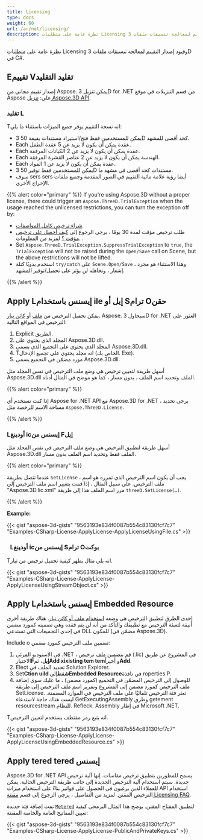 ```yaml
---
title: Licensing
type: docs
weight: 60
url: /ar/net/licensing/
description: نظرة عامة على متطلبات Licensing وقيود إصدار التقييم لمعالجة تنسيقات ملفات 3D في C#.
---
```

نظرة عامة على متطلبات Licensing وقيود إصدار التقييم لمعالجة تنسيقات ملفات 3D في C#.

##  **Eتقييم Vتقليد التقليد**
إصدار تقييم مجاني من Aspose. يمكن تنزيل 3D for .NET من قسم التنزيلات في موقع Aspose على: [تنزيل Aspose.3D API](https://www.nuget.org/packages/Aspose.3D).
###  **تقليد L**
Tانه نسخة التقييم يوفر جميع الميزات باستثناء ما يلي:

- يمكن للمستخدمين فقط فتح/استيراد مستندات بقيمة 50 3D كحد أقصى للمشهد.
- Each عقدة يمكن أن يكون لا يزيد عن 5 عقدة الطفل.
- Each عقدة يمكن أن يكون لا يزيد عن 2 الكيانات المرفقة.
- Each الهندسة يمكن أن يكون لا يزيد عن 2 عناصر القشرة المرفقة.
- Each عقدة يمكن أن يكون لا يزيد عن 1 المواد.
- يمكن للمستخدمين فقط توفير 50 3D مستندات كحد أقصى في مشهد ما.
- سوف sers sers أيضا رؤية علامة مائية التقييم في الصور المقدمة وجميع ملفات الإخراج الأخرى.

{{% alert color="primary" %}} 
If you're using Aspose.3D without a proper license, there could trigger an `Aspose.ThreeD.TrialException` when the usage reached the unlicensed restrictions, you can turn the exception off by:

* [شراء ترخيص كامل المواصفات](https://purchase.aspose.com/buy).
* طلب ترخيص مؤقت لمدة 30 يومًا ، يرجى الرجوع إلى [كيف أحصل على ترخيص مؤقت ؟](https://purchase.aspose.com/temporary-license) لمزيد من المعلومات.
.
* Set `Aspose.ThreeD.TrialException.SuppressTrialException` to `true`, the `TrialException` will not be raised during the `Open/Save` call on Scene, but the above restrictions will not be lifted.
* استخدم يدويًا كتلة `try/catch` على `Scene.Open/Save` ، وهذا الاستثناء هو مجرد إشعار ، وتجاهله لن يؤثر على تحميل/توفير المشهد.

{{% /alert %}} 

##  **Apply Lإيسنس باستخدام ile إيل أو Sترام Oحقن**
يمكن تحميل الترخيص من [ملف](https://docs.aspose.com/3d/net/licensing/#Licensing-LoadingaLicensefromFile) أو [كائن تيار](https://docs.aspose.com/3d/net/licensing/#Licensing-LoadingaLicensefromaStreamObject). Aspose. سيحاول 3D for .NET العثور على الترخيص في المواقع التالية:

1. Explicit الطريق.
1. المجلد الذي يحتوي على Aspose.3D.dll.
1. المجلد الذي يحتوي على التجميع الذي يسمى Aspose.3D.dll.
1. Tانه مجلد يحتوي على تجميع الإدخال (الخاص بك. Exe).
1. مورد مضمّن في التجميع يسمى Aspose.3D.dll.

أسهل طريقة لتعيين ترخيص هي وضع ملف الترخيص في نفس المجلد مثل Aspose.3D.dll الملف وتحديد اسم الملف ، بدون مسار ، كما هو موضح في المثال أدناه.

{{% alert color="primary" %}} 

إذا كنت تستخدم أي Aspose for .NET API مع Aspose.3D for .NET ، يرجى تحديد مساحة الاسم للرخصة مثل `Aspose.ThreeD.License`.

{{% /alert %}} 
###  **Lأودينغ icإيسنس من Fإيل**
أسهل طريقة لتطبيق الترخيص هي وضع ملف الترخيص في نفس المجلد مثل Aspose.3D.dll الملف فقط وتحديد اسم الملف بدون مسار.

{{% alert color="primary" %}} 

عندما تتصل بطريقة `SetLicense` ، يجب أن يكون اسم الترخيص الذي تمرره هو اسم ملف الترخيص. على سبيل المثال ، إذا قمت بتغيير اسم ملف الترخيص إلى "Aspose.3D.lic.xml" مرر اسم الملف هذا إلى طريقة `threeD.SetLicense(…)`.

{{% /alert %}} 

**Example:**

{{< gist "aspose-3d-gists" "9563193e834f0087b554c83130fcf7c7" "Examples-CSharp-License-ApplyLicense-ApplyLicenseUsingFile.cs" >}}
###  ` `**Lأودينغ icإيسنس من Sترام Oبوكت**
Tانه يلي مثال يظهر كيفية تحميل ترخيص من تيار.

{{< gist "aspose-3d-gists" "9563193e834f0087b554c83130fcf7c7" "Examples-CSharp-License-ApplyLicense-ApplyLicenseUsingStreamObject.cs" >}}
##  **Apply Lإيسنس باستخدام Embedded Resource**
إحدى الطرق لتطبيق الترخيص هي وضعه [استخدام ملف أو كائن تيار](). هناك طريقة أخرى أنيقة لتعبئة الترخيص مع تطبيقك والتأكد من أنه لن يتم فقده وهي تضمينه كمورد مضمن في إحدى التجميعات التي تستدعي DLL للمكون (مضمّن في Aspose.3D).

Include o تضمين ملف الترخيص كمورد مضمن:

1. في الاستوديو المرئي .NET ، قم بتضمين ملف ترخيص (.lic) في المشروع عن طريق الاختيار**Fإيل**، ثم**Add xixisting tem tem**و أخيراً**Add**.
1. Elect تحديد الملف في Solution Explorer.
1. Set**Ction uild شفط**إلى**Embedded Resource**في نافذة roperties P.
1. للوصول إلى الترخيص المضمّن في التجميع (كمورد مضمن) ، ما عليك سوى إضافة ملف الترخيص كمورد مضمن إلى المشروع وتمرير اسم ملف الترخيص إلى طريقة SetLicense. تعثر فئة الترخيص تلقائيًا على ملف الترخيص في الموارد المضمنة. ليست هناك حاجة لاستدعاء GetExecutingAssembly وطرق getement resourcestream للنظام. Refleck. Assembly في إطار Microsoft .NET.

Tانه يتبع رمز مقتطف يستخدم لتعيين الترخيص.

{{< gist "aspose-3d-gists" "9563193e834f0087b554c83130fcf7c7" "Examples-CSharp-License-ApplyLicense-ApplyLicenseUsingEmbeddedResource.cs" >}}
##  **Apply tered tered إيسنس**
Aspose.3D for .NET API يسمح للمطورين بتطبيق ترخيص مقاسات. إنها آلية ترخيص جديدة. سيتم استخدام آلية الترخيص الجديدة إلى جانب طريقة الترخيص الحالية. يمكن للعملاء الذين يرغبون في الحصول على فواتير بناءً على استخدام ميزات API استخدام الترخيص المقنن. لمزيد من التفاصيل ، يرجى الرجوع إلى قسم [مقننة Licensing FAQ](https://purchase.aspose.com/faqs/licensing/metered).

تمت إضافة فئة جديدة [`Metered`](https://reference.aspose.com/3d/net/aspose.threed/metered) لتطبيق المفتاح المقنن. يوضح هذا المثال البرمجي كيفية تعيين المفاتيح العامة والخاصة المقننة:

{{< gist "aspose-3d-gists" "9563193e834f0087b554c83130fcf7c7" "Examples-CSharp-License-ApplyLicense-PublicAndPrivateKeys.cs" >}}
